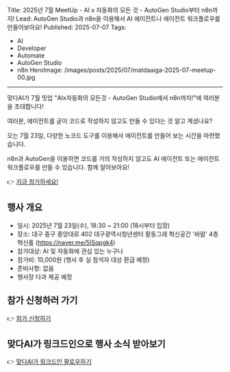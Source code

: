 Title: 2025년 7월 MeetUp - AI x 자동화의 모든 것 - AutoGen Studio부터 n8n까지!
Lead: AutoGen Studio과 n8n을 이용해서 AI 에이전트나 에이전트 워크플로우를 만들어보아요!
Published: 2025-07-07
Tags:
  - AI
  - Developer
  - Automate
  - AutoGen Studio
  - n8n
HeroImage: /images/posts/2025/07/matdaaiga-2025-07-meetup-00.jpg
---

맞다AI가 7월 밋업 "AIx자동화의 모든것 - AutoGen Studio에서 n8n까지!"에 여러분을 초대합니다!

여러분, 에이전트를 굳이 코드로 작성하지 않고도 만들 수 있다는 것 알고 계셨나요?

오는 7월 23일, 다양한 노코드 도구를 이용해서 에이전트를 만들어 보는 시간을 마련했습니다.

n8n과 AutoGen을 이용하면 코드를 거의 작성하지 않고도 AI 에이전트 또는 에이전트 워크플로우를 만들 수 있습니다. 함께 알아보아요!

👉 [지금 참가하세요!][event-register]

## 행사 개요

- 일시: 2025년 7월 23일(수), 18:30 ~ 21:00 (18시부터 입장)
- 장소: 대구 중구 중앙대로 402 대구광역시청년센터 활동그래 혁신공간 '바람' 4층 혁신홀 (https://naver.me/5ISqpgk4)
- 참가대상: AI 및 자동화에 관심 있는 누구나
- 참가비: 10,000원 (행사 후 실 참석자 대상 환급 예정)
- 준비사항: 없음
- 행사장 다과 제공 예정

## 참가 신청하러 가기

👉 [참가 신청하기][event-register]

## 맞다AI가 링크드인으로 행사 소식 받아보기

👉 [맞다AI가 링크드인 팔로우하기][matdaaiga-sns]


[event-register]: https://bit.ly/matdaaiga-2025-07

[matdaaiga-sns]: https://www.linkedin.com/company/matdaaiga

